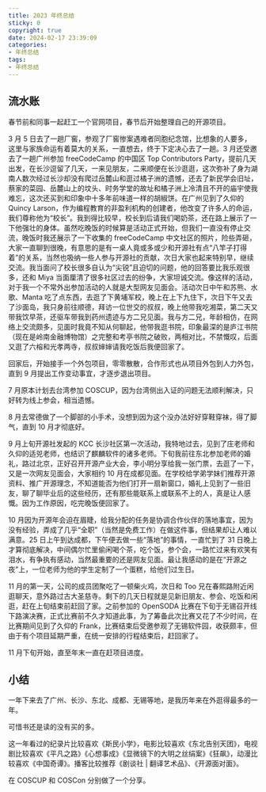 ```yaml
---
title: 2023 年终总结
sticky: 0
copyright: true
date: 2024-02-17 23:39:09
categories:
- 年终总结
tags:
- 年终总结
---
```


## 流水账

春节前和同事一起赶工一个官网项目，春节后开始整理自己的开源项目。

<!-- more -->

3 月 5 日去了一趟厂窖，参观了厂窖惨案遇难者同胞纪念馆，比想象的人要多，这里与家族命运有着莫大的关系，一直想去，终于下定决心去了一趟。3 月还受邀去了一趟广州参加 freeCodeCamp 的中国区 Top Contributors Party，提前几天出发，在长沙逗留了几天，一来见朋友，二来顺便在长沙逛逛，这次弥补了身为湖南人数次经过长沙却没有爬过岳麓山和逛过橘子洲的遗憾，还去了新民学会旧址，蔡家的菜园、岳麓山上的坟头、时务学堂的故址和橘子洲上冷清且不开的庙宇使我难忘，这次还买到和印象中十多年前味道一样的胡椒饼。在广州见到了久仰的 Quincy Larson，作为编程教育的非盈利机构的创建者，他改变了许多人的命运，我们尊称他为“校长”。我到得比较早，校长到后请我们喝奶茶，还在路上展示了一下他强壮的身体。虽然吃晚饭的时候算是活动正式开始，但我们一直没有停止交流，晚饭时我还展示了一下收集的 freeCodeCamp 中文社区的照片，险些弄砸，大家一直聊到很晚，有意思的是有一桌人竟或多或少和开源社有点“八竿子打得着”的关系，当然也吸纳一些人参与开源社的贡献，次日大家也起来特别早，继续交流。我当面问了校长很多自认为“尖锐”且迫切的问题，他的回答要比我乐观很多，还和 Miya 当面厘清了很多社区过去的纷争，大家坦诚交流。像这样的活动，对于我一个不常外出参加活动的人就是大型网友见面会。活动次日中午和苏熊、水歌、Manta 吃了点东西，去逛了下黄埔军校，晚上在上下九住下，次日下午又去了沙面岛，我只身前往顺德，拜访一位世交的叔叔，晚上他带我吃湘菜，第二天又带我饮早茶，还驱车带我到药州遗迹与方二兄见面。我与方二兄，年龄相仿，在网络上交流颇多，见面时我竟不知从何聊起，他带我逛书院，印象最深的是庐江书院（现在是岭南金融博物馆）之完整和考亭书院之破败，两相对比，不禁慨叹，后面又逛了六榕和光孝两寺，叔叔婶婶请我吃饭后我便回家了。

回家后，开始接手一个外包项目，零零散散，合作形式也从项目外包到人力外包，直到 9 月提出工作变动事宜，才逐步退出项目。

7 月原本计划去台湾参加 COSCUP，因为台湾侧出入证的问题无法顺利解决，只好转为线上参会，相当遗憾。

8 月去常德做了一个脚部的小手术，没想到因为这个没办法好好穿鞋穿袜，得了脚气，直到 10 月才彻底好。

9 月上旬开源社发起的 KCC 长沙社区第一次活动，我特地过去，见到了庄老师和久仰的适兕老师，也结识了麒麟软件的诸多老师。下旬我前往东北参加老师的婚礼，路过北京，正好召开开源产业大会，李小明分享给我一张门票，去逛了一下，又是一次网友见面会，大家相约 10 月在成都见面。在学校给学弟学妹们推荐开源资料、推广开源理念，不知道能否为他们打开一扇新窗口，婚礼上见到了一些旧友，聊了聊毕业后的这些经历，还有那些能联系上或联系不上的人，真是让人感慨。因为工作原因，吃完晚饭便回家了。

10 月因为开源年会迫在眉睫，给我分配的任务是协调合作伙伴的落地事宜，因为没有经验，弄成了几乎“全职”（当然是免费工作）在做这件事，但结果却让人难以满意。25 日上午到达成都，下午便去做一些“落地”的事情，一直忙到了 31 日晚上才算彻底解决，中间偶尔忙里偷闲喝个茶，吃个饭，参个会，一路忙过来有欢笑有泪水，有争执有感动，当然最重要的还是网友见面。最让我感动的是在“开源之夜”上，一位老师为他的学生定制了一个蛋糕，给他们过生日。

11 月的第一天，公司的成员团聚吃了一顿柴火鸡，次日和 Too 兄在春熙路附近闲逛聊天，意外路过古大圣慈寺。剩下的几天日程就是见新旧朋友、参会、吃饭和闲逛，赶在上旬结束前赶回了家。之前参加的 OpenSODA 比赛在下旬于无锡召开线下路演决赛，正式比赛前不久才知道此事，为了筹备此次比赛又花了不少时间，在比赛期间见到了久仰的 Frank，比赛结束后受邀参观了无锡软件园，收获颇丰，但由于有个项目延期严重，在统一安排的行程结束后，赶回家了。

11 月下旬开始，直至年末一直在赶项目进度。

## 小结

一年下来去了广州、长沙、东北、成都、无锡等地，是我历年来在外逛得最多的一年。

可惜书还是读的没有买的多。

这一年看过的纪录片比较喜欢《斯民小学》，电影比较喜欢《东北告别天团》，电视剧比较喜欢《平凡之路》《心想事成》《显微镜下的大明之丝绢案》《狂飙》，动漫比较喜欢《中国奇谭》。播客比较推荐《剧谈社 | 翻译艺术品》、《开源面对面》。

在 COSCUP 和 COSCon 分别做了一个分享。
